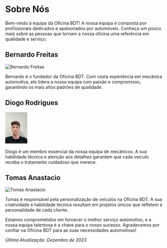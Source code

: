 # Sobre Nós

Bem-vindo à equipa da Oficina BDT! A nossa equipa é composta por profissionais dedicados e apaixonados por automóveis. Conheça um pouco mais sobre as pessoas que tornam a nossa oficina uma referência em qualidade e serviço.

## Bernardo Freitas

![Bernardo Freitas](./bernardo.jpg)

Bernardo é o fundador da Oficina BDT. Com vasta experiência em mecânica automotiva, ele lidera a nossa equipa com paixão e compromisso, garantindo os mais altos padrões de qualidade.

## Diogo Rodrigues

![Diogo Rodrigues](static/img/diogo.jpg)

Diogo é um membro essencial da nossa equipa de mecânicos. A sua habilidade técnica e atenção aos detalhes garantem que cada veículo receba o tratamento cuidadoso que merece.

## Tomas Anastacio

![Tomas Anastacio](./tomas.jpg)

Tomas é responsável pela personalização de veículos na Oficina BDT. A sua criatividade e habilidade técnica resultam em projetos únicos que refletem a personalidade de cada cliente.

Estamos comprometidos em fornecer o melhor serviço automotivo, e a nossa equipa talentosa é a chave para o nosso sucesso. Agradecemos por confiar na Oficina BDT para as suas necessidades automotivas!

*Última Atualização: Dezembro de 2023*

